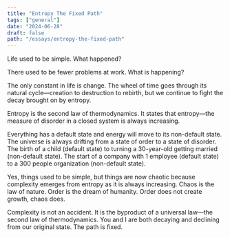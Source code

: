 ```yaml
---
title: "Entropy The Fixed Path"
tags: ["general"]
date: "2024-06-28"
draft: false
path: "/essays/entropy-the-fixed-path"
---
```


Life used to be simple. What happened? 

There used to be fewer problems at work. What is happening?

The only constant in life is change. The wheel of time goes through its natural cycle—creation to destruction to rebirth, but we continue to fight the decay brought on by entropy.

Entropy is the second law of thermodynamics. It states that entropy—the measure of disorder in a closed system is always increasing.

Everything has a default state and energy will move to its non-default state. The universe is always drifting from a state of order to a state of disorder. The birth of a child (default state) to turning a 30-year-old getting married (non-default state). The start of a company with 1 employee (default state) to a 300 people organization (non-default state).

Yes, things used to be simple, but things are now chaotic because complexity emerges from entropy as it is always increasing. Chaos is the law of nature. Order is the dream of humanity. Order does not create growth, chaos does.

Complexity is not an accident. It is the byproduct of a universal law—the second law of thermodynamics. You and I are both decaying and declining from our original state. The path is fixed.

